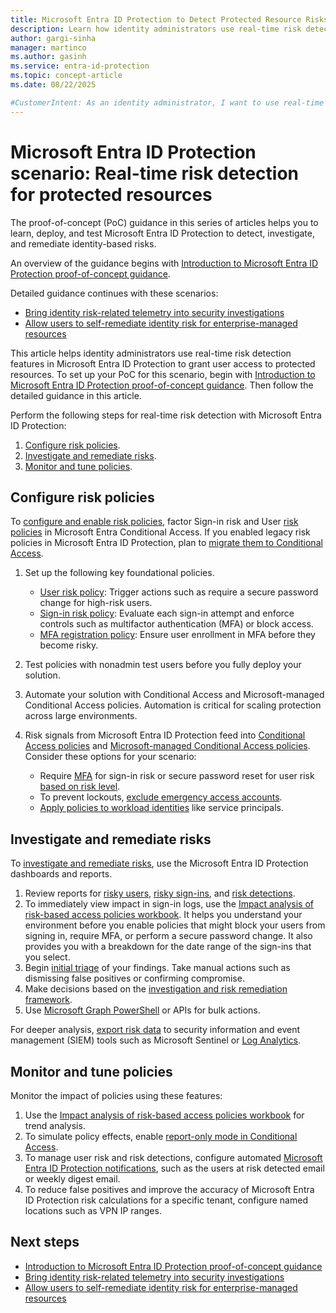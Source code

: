 ```yaml
---
title: Microsoft Entra ID Protection to Detect Protected Resource Risks
description: Learn how identity administrators use real-time risk detection features in Microsoft Entra ID Protection to grant user access to protected resources.
author: gargi-sinha
manager: martinco
ms.author: gasinh
ms.service: entra-id-protection
ms.topic: concept-article
ms.date: 08/22/2025

#CustomerIntent: As an identity administrator, I want to use real-time risk detection features in Microsoft Entra ID Protection so that I can grant user access to protected resources.
---
```

# Microsoft Entra ID Protection scenario: Real-time risk detection for protected resources

The proof-of-concept (PoC) guidance in this series of articles helps you to learn, deploy, and test Microsoft Entra ID Protection to detect, investigate, and remediate identity-based risks.

An overview of the guidance begins with [Introduction to Microsoft Entra ID Protection proof-of-concept guidance](id-protection-guide-introduction.md).

Detailed guidance continues with these scenarios:

- [Bring identity risk-related telemetry into security investigations](id-protection-guide-investigate.md)
- [Allow users to self-remediate identity risk for enterprise-managed resources](id-protection-guide-remediate.md)

This article helps identity administrators use real-time risk detection features in Microsoft Entra ID Protection to grant user access to protected resources. To set up your PoC for this scenario, begin with [Introduction to Microsoft Entra ID Protection proof-of-concept guidance](id-protection-guide-introduction.md). Then follow the detailed guidance in this article.

Perform the following steps for real-time risk detection with Microsoft Entra ID Protection:

1. [Configure risk policies](#configure-risk-policies).
1. [Investigate and remediate risks](#investigate-and-remediate-risks).
1. [Monitor and tune policies](#monitor-and-tune-policies).

## Configure risk policies

To [configure and enable risk policies](../id-protection/howto-identity-protection-configure-risk-policies.md), factor Sign-in risk and User [risk policies](../id-protection/concept-identity-protection-policies.md) in Microsoft Entra Conditional Access. If you enabled legacy risk policies in Microsoft Entra ID Protection, plan to [migrate them to Conditional Access](../id-protection/howto-identity-protection-configure-risk-policies.md#migrate-to-conditional-access).

1. Set up the following key foundational policies.

   - [User risk policy](../id-protection/howto-identity-protection-configure-risk-policies.md): Trigger actions such as require a secure password change for high-risk users.
   - [Sign-in risk policy](../id-protection/howto-identity-protection-configure-risk-policies.md#sign-in-risk-policy-in-conditional-access): Evaluate each sign-in attempt and enforce controls such as multifactor authentication (MFA) or block access.
   - [MFA registration policy](../id-protection/howto-identity-protection-configure-mfa-policy.md): Ensure user enrollment in MFA before they become risky.
  
1. Test policies with nonadmin test users before you fully deploy your solution.
1. Automate your solution with Conditional Access and Microsoft-managed Conditional Access policies. Automation is critical for scaling protection across large environments.
1. Risk signals from Microsoft Entra ID Protection feed into [Conditional Access policies](../identity/conditional-access/policy-all-users-mfa-strength.md) and [Microsoft-managed Conditional Access policies](../identity/conditional-access/managed-policies.md). Consider these options for your scenario:

   - Require [MFA](../identity/authentication/tutorial-enable-azure-mfa.md) for sign-in risk or secure password reset for user risk [based on risk level](../identity/authentication/tutorial-risk-based-sspr-mfa.md).
   - To prevent lockouts, [exclude emergency access accounts](../identity/role-based-access-control/security-emergency-access.md).
   - [Apply policies to workload identities](../identity/conditional-access/workload-identity.md) like service principals.

## Investigate and remediate risks

To [investigate and remediate risks](../id-protection/howto-identity-protection-remediate-unblock.md), use the Microsoft Entra ID Protection dashboards and reports.

1. Review reports for [risky users](../id-protection/howto-use-risk-reports.md#risky-users), [risky sign-ins](../id-protection/howto-use-risk-reports.md#risky-sign-ins), and [risk detections](../id-protection/howto-use-risk-reports.md#risk-detections).
1. To immediately view impact in sign-in logs, use the [Impact analysis of risk-based access policies workbook](../id-protection/workbook-risk-based-policy-impact.md). It helps you understand your environment before you enable policies that might block your users from signing in, require MFA, or perform a secure password change. It also provides you with a breakdown for the date range of the sign-ins that you select.
1. Begin [initial triage](../id-protection/howto-identity-protection-investigate-risk.md#initial-triage) of your findings. Take manual actions such as dismissing false positives or confirming compromise.
1. Make decisions based on the [investigation and risk remediation framework](../id-protection/howto-identity-protection-investigate-risk.md#investigation-and-risk-remediation-framework).
1. Use [Microsoft Graph PowerShell](../id-protection/howto-identity-protection-graph-api.md) or APIs for bulk actions.

For deeper analysis, [export risk data](../id-protection/howto-export-risk-data.md) to security information and event management (SIEM) tools such as Microsoft Sentinel or [Log Analytics](../id-protection/howto-export-risk-data.md#log-analytics).

## Monitor and tune policies

Monitor the impact of policies using these features:

1. Use the [Impact analysis of risk-based access policies workbook](../id-protection/workbook-risk-based-policy-impact.md) for trend analysis.
1. To simulate policy effects, enable [report-only mode in Conditional Access](../identity/conditional-access/concept-conditional-access-report-only.md).
1. To manage user risk and risk detections, configure automated [Microsoft Entra ID Protection notifications](../id-protection/howto-identity-protection-configure-notifications.md), such as the users at risk detected email or weekly digest email.
1. To reduce false positives and improve the accuracy of Microsoft Entra ID Protection risk calculations for a specific tenant, configure named locations such as VPN IP ranges.

## Next steps

- [Introduction to Microsoft Entra ID Protection proof-of-concept guidance](id-protection-guide-introduction.md)
- [Bring identity risk-related telemetry into security investigations](id-protection-guide-investigate.md)
- [Allow users to self-remediate identity risk for enterprise-managed resources](id-protection-guide-remediate.md)

